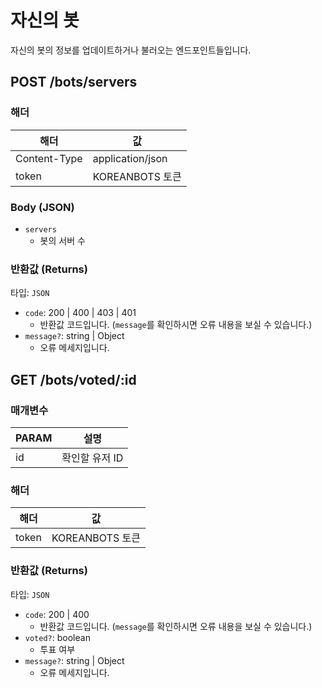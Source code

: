 # 자신의 봇

자신의 봇의 정보를 업데이트하거나 불러오는 엔드포인트들입니다.

## <method class="post">POST</method> /bots/servers

### 해더

| 해더 | 값 |
| ----| ---|
| Content-Type | application/json |
| token        | KOREANBOTS 토큰  |

### Body (JSON)

- `servers`
  - 봇의 서버 수

### 반환값 (Returns)

타입: `JSON`

- `code`: 200 | 400 | 403 | 401
  - 반환값 코드입니다. (`message`를 확인하시면 오류 내용을 보실 수 있습니다.)
- `message?`: string | Object
  - 오류 메세지입니다.

## <method class="get">GET</method> /bots/voted/:id

### 매개변수

| PARAM | 설명 |
| ------| -----|
| id    | 확인할 유저 ID |

### 해더

| 해더 | 값 |
| ----| ---|
| token        | KOREANBOTS 토큰  |

### 반환값 (Returns)

타입: `JSON`

- `code`: 200 | 400
  - 반환값 코드입니다. (`message`를 확인하시면 오류 내용을 보실 수 있습니다.)
- `voted?`: boolean
  - 투표 여부
- `message?`: string | Object
  - 오류 메세지입니다.
